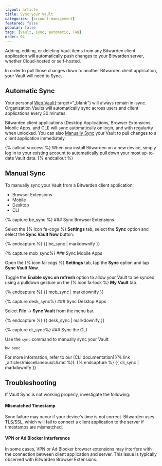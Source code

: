```yaml
---
layout: article
title: Sync your Vault
categories: [account-management]
featured: false
popular: false
tags: [vault, sync, automatic, FAQ]
order: 04
---
```


Adding, editing, or deleting Vault items from any Bitwarden client application will automatically push changes to your Bitwarden server, whether Cloud-hosted or self-hosted.

In order to pull those changes down to another Bitwarden client application, your Vault will need to Sync.

## Automatic Sync

Your personal [Web Vault](https://vault.bitwarden.com){:target="\_blank"} will always remain in-sync. Organization Vaults will automatically sync across users and client applications every 30 minutes.

Bitwarden client applications (Desktop Applications, Browser Extensions, Mobile Apps, and CLI) will sync automatically on login, and with regularity when unlocked. You can also [Manually Sync](#manual-sync) your Vault to pull changes to a client application immediately.

{% callout success %}
When you install Bitwarden on a new device, simply log in to your existing account to automatically pull down your most up-to-date Vault data.
{% endcallout %}

## Manual Sync

To manually sync your Vault from a Bitwarden client application:

<ul class="nav nav-tabs" id="myTab" role="tablist">
  <li class="nav-item" id="tab" role="presentation">
    <a class="nav-link active" id="betab" data-bs-toggle="tab" data-target="#be" role="tab" aria-controls="be" aria-selected="true">Browser Extensions</a>
  </li>
  <li class="nav-item" id="tab" role="presentation">
    <a class="nav-link" id="mobtab" data-bs-toggle="tab" data-target="#mob" role="tab" aria-controls="mob" aria-selected="false">Mobile</a>
  </li>
  <li class="nav-item" id="tab" role="presentation">
    <a class="nav-link" id="desktab" data-bs-toggle="tab" data-target="#desk" role="tab" aria-controls="desk" aria-selected="false">Desktop</a>
  </li>
  <li class="nav-item" id="tab" role="presentation">
    <a class="nav-link" id="clitab" data-bs-toggle="tab" data-target="#cli" role="tab" aria-controls="cli" aria-selected="false">CLI</a>
  </li>
</ul>

<div class="tab-content" id="clientsContent">
  <div class="tab-pane show active" id="be" role="tabpanel" aria-labelledby="betab">
{% capture be_sync %}
### Sync Browser Extensions

Select the {% icon fa-cogs %} **Settings** tab, select the **Sync** option and select the **Sync Vault Now** button.

{% endcapture %}
{{ be_sync | markdownify }}
  </div>
  <div class="tab-pane" id="mob" role="tabpanel" aria-labelledby="mobtab">
{% capture mob_sync%}
### Sync Mobile Apps

Open the {% icon fa-cogs %} **Settings** tab, tap the **Sync** option and tap **Sync Vault Now**.

Toggle the **Enable sync on refresh** option to allow your Vault to be synced using a pulldown gesture on the {% icon fa-lock %} **My Vault** tab.

{% endcapture %}
{{ mob_sync | markdownify }}
  </div>
  <div class="tab-pane" id="desk" role="tabpanel" aria-labelledby="desktab">
{% capture desk_sync%}
### Sync Desktop Apps

Select **File** &rarr; **Sync Vault** from the menu bar.

{% endcapture %}
{{ desk_sync | markdownify }}
  </div>
  <div class="tab-pane" id="cli" role="tabpanel" aria-labelledby="clitab">
{% capture cli_sync%}
### Sync the CLI

Use the `sync` command to manually sync your Vault:

```
bw sync
```

For more information, refer to our [CLI documentation]({% link _articles/miscellaneous/cli.md %}).
{% endcapture %}
{{ cli_sync | markdownify }}
  </div>
</div>

## Troubleshooting

If Vault Sync is not working properly, investigate the following:

#### Mismatched Timestamp

Sync failure may occur if your device's time is not correct. Bitwarden uses TLS/SSL, which will fail to connect a client application to the server if timestamps are mismatched.

#### VPN or Ad Blocker Interference

In some cases, VPN or Ad Blocker browser extensions may interfere with the connection between client application and server. This issue is typically observed with Bitwarden Browser Extensions.
